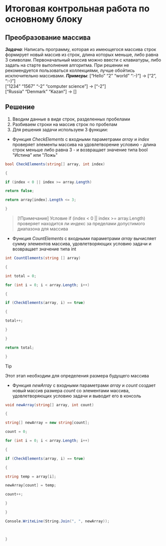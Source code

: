 # Итоговая контрольная работа по основному блоку
## Преобразование массива

_**Задача**_: Написать программу, которая из имеющегося массива строк формирует новый массив из строк, длина которых меньше, либо равна 3 символам. Первоначальный массив можно ввести с клавиатуры, либо задать на старте выполнения алгоритма. При решении не рекомендуется пользоваться коллекциями, лучше обойтись исключительно массивами.
_**Примеры**_:
[“Hello” “2” “world” “:-)”] → [“2”, “:-)”]  
[“1234” “1567” “-2” “computer science”] → [“-2”]  
[“Russia” “Denmark” “Kazan”] → []

## Решение

1. Вводим данные в виде строк, разделенных пробелами
2. Разбиваем строки на массив строк по пробелам
3. Для решения задачи используем 3 функции:

- Функция _CheckElements_ с входными параметрами *array* и *index* проверяет элементы массива на удовлетворение условию - длина строк меньше либо равна 3 - и возвращает значение типа bool "Истина" или "Ложь"
 ```csharp
bool CheckElements(string[] array, int index)

{

if (index < 0 || index >= array.Length)

return false;

return array[index].Length <= 3;

}
```

>[!Примечание]
>Условие if (index < 0 || index >= array.Length) проверяет находится ли индекс за пределами допустимого диапазона для массива

- Функция _CountElements_ с входными параметрами *array* вычисляет сумму элементов массива, удовлетворяющих условию задачи и возвращает значение типа int
```csharp
int CountElements(string [] array)

{

int total = 0;

for (int i = 0; i < array.Length; i++)

{

if (CheckElements(array, i) == true)

{

total++;

}

}

return total;

}
```

>[!TIP]
>Этот этап необходим для определения размера будущего массива

- Функция _newArray_ с входными параметрами *array* и *count* создает новый массив размера *count* со элементами массива, удовлетворяющих условию задачи и выводит его в консоль
```csharp
void newArray(string[] array, int count)

{

string[] newArray = new string[count];

count = 0;

for (int i = 0; i < array.Length; i++)

{

if (CheckElements(array, i) == true)

{

string temp = array[i];

newArray[count] = temp;

count++;

}

}

Console.WriteLine(String.Join(", ", newArray));

  

}
```

